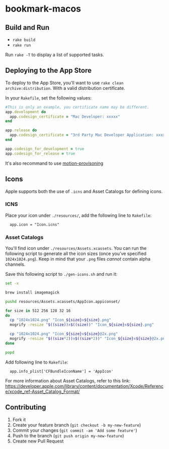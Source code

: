 # bookmark-macos #

## Build and Run ###

- `rake build`
- `rake run`

Run `rake -T` to display a list of supported tasks.

## Deploying to the App Store ##

To deploy to the App Store, you'll want to use `rake clean
archive:distribution`. With a valid distribution certificate.

In your `Rakefile`, set the following values:

```ruby
#This is only an example, you certificate name may be different.
app.development do
  app.codesign_certificate = "Mac Developer: xxxxx"
end

app.release do
  app.codesign_certificate = "3rd Party Mac Developer Application: xxxxx"
end

app.codesign_for_development = true
app.codesign_for_release = true
```

It's also recommand to use [motion-provisoning](https://github.com/HipByte/motion-provisioning)

## Icons ##

Apple supports both the use of `.icns` and Asset Catalogs for defining icons.

### ICNS ###

Place your icon under `./resources/`, add the following line to `Rakefile`:

```
  app.icon = "Icon.icns"
```

### Asset Catalogs ###

You'll find icon under `./resources/Assets.xcassets`. You can run the following
script to generate all the icon sizes (once you've specified `1024x1024.png`).
Keep in mind that your `.png` files _cannot_ contain alpha channels.

Save this following script to `./gen-icons.sh` and run it:

```sh
set -x

brew install imagemagick

pushd resources/Assets.xcassets/AppIcon.appiconset/

for size in 512 256 128 32 16
do
  cp "1024x1024.png" "Icon_${size}x${size}.png"
  mogrify -resize "$((size))x$((size))" "Icon_${size}x${size}.png"

  cp "1024x1024.png" "Icon_${size}x${size}@2x.png"
  mogrify -resize "$((size*2))x$((size*2))" "Icon_${size}x${size}@2x.png"
done

popd
```

Add following line to `Rakefile`:

```
  app.info_plist['CFBundleIconName'] = 'AppIcon'
```

For more information about Asset Catalogs, refer to this link: https://developer.apple.com/library/content/documentation/Xcode/Reference/xcode_ref-Asset_Catalog_Format/


## Contributing ##

1. Fork it
2. Create your feature branch (`git checkout -b my-new-feature`)
3. Commit your changes (`git commit -am 'Add some feature'`)
4. Push to the branch (`git push origin my-new-feature`)
5. Create new Pull Request
